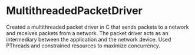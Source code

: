 # MultithreadedPacketDriver
Created a multithreaded packet driver in C that sends packets to a network and receives packets from a network. The packet driver acts as an intermediary between the application and the network device. Used PThreads and constrained resources to maximize concurrency.
